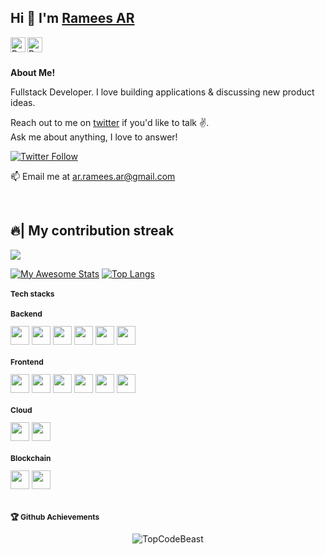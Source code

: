 <!--
<div class="tenor-gif-embed" data-postid="16447531" data-share-method="host" data-aspect-ratio="1.23552" data-width="100%"><a href="https://tenor.com/view/qoobee-tired-blushing-ashamed-bashful-gif-16447531">Qoobee Tired Sticker</a>from <a href="https://tenor.com/search/qoobee-stickers">Qoobee Stickers</a></div> <script type="text/javascript" async src="https://tenor.com/embed.js"></script>
-->

## Hi 👋 I'm [Ramees AR][homepage]

<a href="https://www.linkedin.com/in/ar-ramees/">
  <img align="left" alt="Ramees's LinkedIn" width="24px" src="https://img.icons8.com/nolan/96/linkedin.png" />
</a>

<a href="https://x.com/ramizz_ar">
  <img align="left" alt="Ramees's Twitter" width="24px" src="https://img.icons8.com/nolan/96/twitter.png" />
</a>

<br><br>

**About Me!**

Fullstack Developer. 
I love building applications & discussing new product ideas.

Reach out to me on [twitter][twitter] if you'd like to talk ✌️.  
Ask me about anything, I love to answer!

[![Twitter Follow](https://img.shields.io/twitter/follow/ramizz_ar_?color=%20%2300acee&label=Follow%20me%20on%20Twitter&style=for-the-badge)][twitter]

📫 Email me at [ar.ramees.ar@gmail.com](mailto:ar.ramees.ar@gmail.com)


[homepage]: https://www.linkedin.com/in/ar-ramees
[twitter]: https://twitter.com/ramizz_ar

<br>


<h2>🔥| My contribution streak</h2>
<p align="left">
  <a href="https://github.com/DenverCoder1/github-readme-streak-stats">
    <img src="https://github-readme-streak-stats.herokuapp.com/?user=ar-ramees#version3"/>
  </a>
</p>

<!--
<h2>⭐ | Github Stats </h2>
-->

<!--
<div align="center">
  <a href="https://github.com/ar-ramees">
      <a href="https://awesome-github-stats.azurewebsites.net/index.html??cardType=level&preferLogin=false">    
        <img  alt="ar-ramees's GitHub Stats" src="https://awesome-github-stats.azurewebsites.net/user-stats/ar-ramees?cardType=level&preferLogin=false" />  
      </a>
    <img height="180em" src="https://github-readme-stats.vercel.app/api/top-langs/?username=ar-ramees&layout=compact&langs_count=7&theme=default"/>
  </a>
</div>
-->

[![My Awesome Stats](https://awesome-github-stats.azurewebsites.net/user-stats/ar-ramees?cardType=level&preferLogin=false)](https://git.io/awesome-stats-card)
[![Top Langs](https://github-readme-stats.vercel.app/api/top-langs/?username=ar-ramees&layout=compact)]()
<!--[![Top Langs](https://github-readme-stats.vercel.app/api/top-langs/?username=ar-ramees&layout=donut)](https://github.com/ar-ramees/github-readme-stats)
[![Top Langs](https://github-readme-stats.vercel.app/api/top-langs/?username=ar-ramees&layout=donut-vertical)](https://github.com/ar-ramees/github-readme-stats)-->

<h2 style="font-size: 12px">Tech stacks</h2>

<div>
<h3 style="font-size: 12px">Backend</h3>
<img src="https://img.shields.io/badge/TypeScript-3178C6?style=flat&logo=tsnode&logoColor=white" height="30" /> <img src="https://img.shields.io/badge/NodeJs-5FA04E?style=flat&logo=node.js&logoColor=white" height="30" /> <img src="https://img.shields.io/badge/GraphQL-E10098?style=flat&logo=graphql&logoColor=white" height="30" /> <img src="https://img.shields.io/badge/{REST:_API}-blue?style=flat&logo=axios&logoColor=white" height="30" /> <img src="https://img.shields.io/badge/PostgreSQL-4169E1?style=flat&logo=postgresql&logoColor=white" height="30" /> <img src="https://img.shields.io/badge/MongoDB-47A248?style=flat&logo=mongodb&logoColor=white" height="30" /> 
</div>

<div>
  <h3 style="font-size: 12px">Frontend</h3>
  <img src="https://img.shields.io/badge/JavaScript-323330?style=flat&logo=javascript&logoColor=F7DF1E" height="30" /> <img src="https://img.shields.io/badge/ReactJs-20232A?style=flat&logo=react&logoColor=61DBFB" height="30" /> <img   src="https://img.shields.io/badge/nextJs-000000?style=flat&logo=nextdotjs&logoColor=white" height="30" /> <img src="https://img.shields.io/badge/React_Native-61DBFB?style=flat&logo=react&logoColor=white" height="30" /> <img   src="https://img.shields.io/badge/Sass-cc6699?style=flat&logo=sass&logoColor=white" height="30" /> <img src="https://img.shields.io/badge/Redux-593D88?style=flat&logo=redux&logoColor=white" height="30"/> 
</div>

<div>
  <h3 style="font-size: 12px">Cloud</h3>
  <img src="https://img.shields.io/badge/AWS-232F3E?style=flat&logo=amazonwebservices&logoColor=FF9900" height="30" /> <img src="https://img.shields.io/badge/DigitalOcean-white?style=flat&logo=digitalocean&logoColor=0080FF" height="30" /> 
</div>


<div>
  <h3 style="font-size: 12px">Blockchain</h3>
  <img src="https://img.shields.io/badge/Solidity-363636?style=flat&logo=solidity&logoColor=white"height="30" /> <img src="https://img.shields.io/badge/Ethereum-white?style=flat&logo=ethereum&logoColor=3C3C3D"height="30" /> 
</div>

<!--
Model example to customize
<img src="https://img.shields.io/badge/JavaScript-323330?style=flat&logo=javascript&logoColor=F7DF1E" />
-->

<br>
<h2 style="font-size: 12px">🏆 Github Achievements</h2>
<p align="center"> <img src="https://github-profile-trophy.vercel.app/?username=ar-ramees&margin-w=5&theme=radical" alt="TopCodeBeast" /></a> </p>

